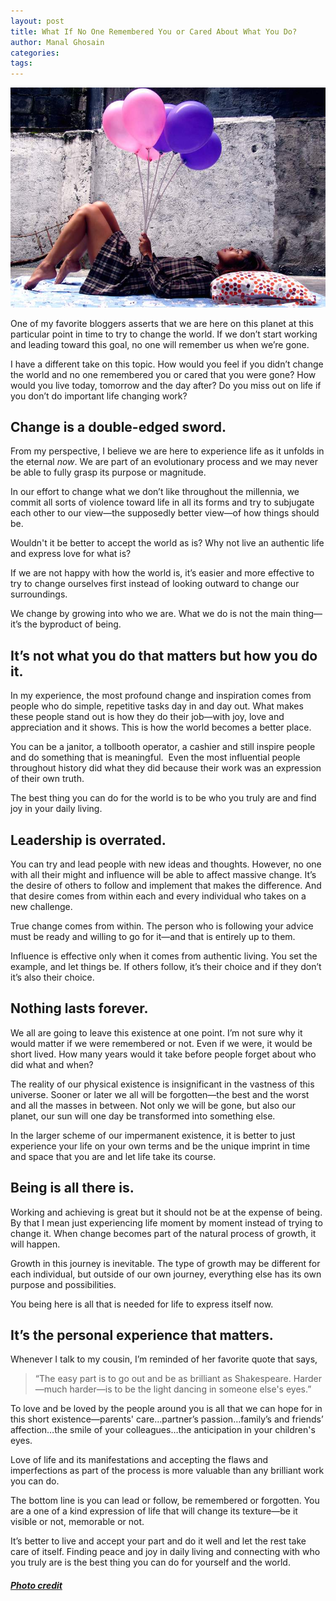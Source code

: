 ```yaml
---
layout: post
title: What If No One Remembered You or Cared About What You Do?
author: Manal Ghosain
categories:
tags:
---
```


![Balloons](/images/balloons.jpg)


One of my favorite bloggers asserts that we are here on this planet at this particular point in time to try to change the world. If we don’t start working and leading toward this goal, no one will remember us when we’re gone. 

I have a different take on this topic. How would you feel if you didn’t change the world and no one remembered you or cared that you were gone? How would you live today, tomorrow and the day after? Do you miss out on life if you don’t do important life changing work?

## Change is a double-edged sword.

From my perspective, I believe we are here to experience life as it unfolds in the eternal _now_. We are part of an evolutionary process and we may never be able to fully grasp its purpose or magnitude. 

In our effort to change what we don’t like throughout the millennia, we commit all sorts of violence toward life in all its forms and try to subjugate each other to our view—the supposedly better view—of how things should be. 

Wouldn't it be better to accept the world as is? Why not live an authentic life and express love for what is? 

If we are not happy with how the world is, it’s easier and more effective to try to change ourselves first instead of looking outward to change our surroundings. 

We change by growing into who we are. What we do is not the main thing—it’s the byproduct of being.

## It’s not what you do that matters but how you do it.

In my experience, the most profound change and inspiration comes from people who do simple, repetitive tasks day in and day out. What makes these people stand out is how they do their job—with joy, love and appreciation and it shows. This is how the world becomes a better place. 

You can be a janitor, a tollbooth operator, a cashier and still inspire people and do something that is meaningful.  Even the most influential people throughout history did what they did because their work was an expression of their own truth. 

The best thing you can do for the world is to be who you truly are and find joy in your daily living. 

## Leadership is overrated.

You can try and lead people with new ideas and thoughts. However, no one with all their might and influence will be able to affect massive change. It’s the desire of others to follow and implement that makes the difference. And that desire comes from within each and every individual who takes on a new challenge. 

True change comes from within. The person who is following your advice must be ready and willing to go for it—and that is entirely up to them. 

Influence is effective only when it comes from authentic living. You set the example, and let things be. If others follow, it’s their choice and if they don’t it’s also their choice. 

## Nothing lasts forever.

We all are going to leave this existence at one point. I’m not sure why it would matter if we were remembered or not. Even if we were, it would be short lived. How many years would it take before people forget about who did what and when? 

The reality of our physical existence is insignificant in the vastness of this universe. Sooner or later we all will be forgotten—the best and the worst and all the masses in between. Not only we will be gone, but also our planet, our sun will one day be transformed into something else. 

In the larger scheme of our impermanent existence, it is better to just experience your life on your own terms and be the unique imprint in time and space that you are and let life take its course. 

## Being is all there is.

Working and achieving is great but it should not be at the expense of being. By that I mean just experiencing life moment by moment instead of trying to change it. When change becomes part of the natural process of growth, it will happen. 

Growth in this journey is inevitable. The type of growth may be different for each individual, but outside of our own journey, everything else has its own purpose and possibilities. 

You being here is all that is needed for life to express itself now. 

## It’s the personal experience that matters.

Whenever I talk to my cousin, I’m reminded of her favorite quote that says, 

> “The easy part is to go out and be as brilliant as Shakespeare. Harder—much harder—is to be the light dancing in someone else's eyes.”

To love and be loved by the people around you is all that we can hope for in this short existence—parents' care…partner’s passion…family’s and friends’ affection…the smile of your colleagues…the anticipation in your children's eyes. 

Love of life and its manifestations and accepting the flaws and imperfections as part of the process is more valuable than any brilliant work you can do. 

The bottom line is you can lead or follow, be remembered or forgotten. You are a one of a kind expression of life that will change its texture—be it visible or not, memorable or not. 

It’s better to live and accept your part and do it well and let the rest take care of itself. Finding peace and joy in daily living and connecting with who you truly are is the best thing you can do for yourself and the world. 

##### [Photo credit](http://www.flickr.com/photos/hega/3581140828/)